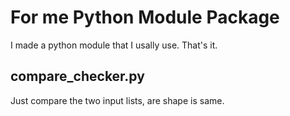 # For me Python Module Package

I made a python module that I usally use. That's it. 

## compare_checker.py

Just compare the two input lists, are shape is same.